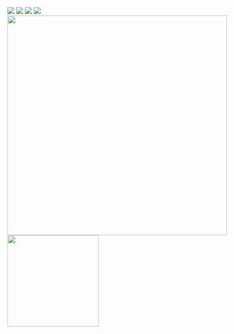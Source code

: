 <!-- <a href="https://bertamatu.netlify.app/" target="_blank"><img src="https://github.com/bertamatu/bertamatu/blob/master/bertamatu500.gif" align="right" alt="portfolio-image" width="400" height="auto"></a> -->
<a href="https://www.linkedin.com/in/surveshoeb/" target="_blank"><img src="https://img.icons8.com/color/48/000000/linkedin.png"/></a>
<a href="https://www.instagram.com/shoebsurve/" target="_blank"><img src="https://img.icons8.com/fluency/48/000000/instagram-new.png"/></a>
<a href="https://twitter.com/surveshoeb/" target="_blank"><img src="https://img.icons8.com/fluency/48/000000/twitter.png"/></a>
<a href="mailto:surveshoeb@gmail.com" target="_blank"><img src="https://img.icons8.com/fluency/48/000000/email.png"/></a>
<br>
<img src="https://github-readme-stats.vercel.app/api?username=surveshoeb&show_icons=true&count_private=true" width="500" height="auto"/>
<img src="https://github-readme-stats.vercel.app/api/top-langs/?username=surveshoeb&layout=compact/" width="208" height="auto"/>
